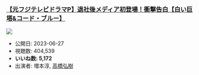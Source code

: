 ### [【元フジテレビドラマP】退社後メディア初登場！衝撃告白【白い巨塔&コード・ブルー】](https://www.youtube.com/watch?v=Bh3rYhRTVLA)
[![](https://img.youtube.com/vi/Bh3rYhRTVLA/hqdefault.jpg)](https://www.youtube.com/watch?v=Bh3rYhRTVLA)
-   公開日: 2023-06-27
-   視聴数: 404,539
-   **いいね数: 5,172**
-   出演者: 増本淳, [高橋弘樹](/rehacq_fan/people/高橋弘樹 "wikilink")
